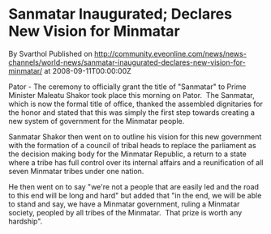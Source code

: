 # Sanmatar Inaugurated; Declares New Vision for Minmatar
By Svarthol
Published on http://community.eveonline.com/news/news-channels/world-news/sanmatar-inaugurated-declares-new-vision-for-minmatar/ at 2008-09-11T00:00:00Z

Pator - The ceremony to officially grant the title of "Sanmatar" to Prime Minister Maleatu Shakor took place this morning on Pator.&nbsp; The Sanmatar, which is now the formal title of office, thanked the assembled dignitaries for the honor and stated that this was simply the first step towards creating a new system of government for the Minmatar people.  
  
Sanmatar Shakor then went on to outline his vision for this new government with the formation of a council of tribal heads to replace the parliament as the decision making body for the Minmatar Republic, a return to a state where a tribe has full control over its internal affairs and a reunification of all seven Minmatar tribes under one nation.  
  
He then went on to say "we're not a people that are easily led and the road to this end will be long and hard" but added that "in the end, we will be able to stand and say, we have a Minmatar government, ruling a Minmatar society, peopled by all tribes of the Minmatar.&nbsp; That prize is worth any hardship".

